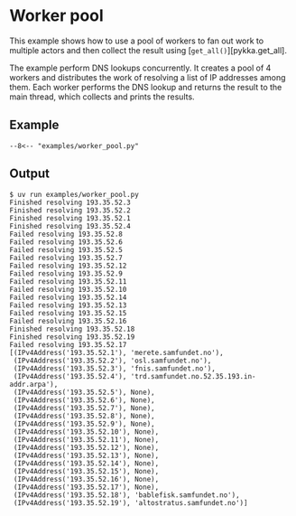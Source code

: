 # Worker pool

This example shows how to use a pool of workers to fan out work to multiple
actors and then collect the result using [`get_all()`][pykka.get_all].

The example perform DNS lookups concurrently. It creates a pool of 4 workers and
distributes the work of resolving a list of IP addresses among them. Each worker
performs the DNS lookup and returns the result to the main thread, which
collects and prints the results.

## Example

```title="examples/worker_pool.py"
--8<-- "examples/worker_pool.py"
```

## Output

```console
$ uv run examples/worker_pool.py
Finished resolving 193.35.52.3
Finished resolving 193.35.52.2
Finished resolving 193.35.52.1
Finished resolving 193.35.52.4
Failed resolving 193.35.52.8
Failed resolving 193.35.52.6
Failed resolving 193.35.52.5
Failed resolving 193.35.52.7
Failed resolving 193.35.52.12
Failed resolving 193.35.52.9
Failed resolving 193.35.52.11
Failed resolving 193.35.52.10
Failed resolving 193.35.52.14
Failed resolving 193.35.52.13
Failed resolving 193.35.52.15
Failed resolving 193.35.52.16
Finished resolving 193.35.52.18
Finished resolving 193.35.52.19
Failed resolving 193.35.52.17
[(IPv4Address('193.35.52.1'), 'merete.samfundet.no'),
 (IPv4Address('193.35.52.2'), 'osl.samfundet.no'),
 (IPv4Address('193.35.52.3'), 'fnis.samfundet.no'),
 (IPv4Address('193.35.52.4'), 'trd.samfundet.no.52.35.193.in-addr.arpa'),
 (IPv4Address('193.35.52.5'), None),
 (IPv4Address('193.35.52.6'), None),
 (IPv4Address('193.35.52.7'), None),
 (IPv4Address('193.35.52.8'), None),
 (IPv4Address('193.35.52.9'), None),
 (IPv4Address('193.35.52.10'), None),
 (IPv4Address('193.35.52.11'), None),
 (IPv4Address('193.35.52.12'), None),
 (IPv4Address('193.35.52.13'), None),
 (IPv4Address('193.35.52.14'), None),
 (IPv4Address('193.35.52.15'), None),
 (IPv4Address('193.35.52.16'), None),
 (IPv4Address('193.35.52.17'), None),
 (IPv4Address('193.35.52.18'), 'bablefisk.samfundet.no'),
 (IPv4Address('193.35.52.19'), 'altostratus.samfundet.no')]
```
